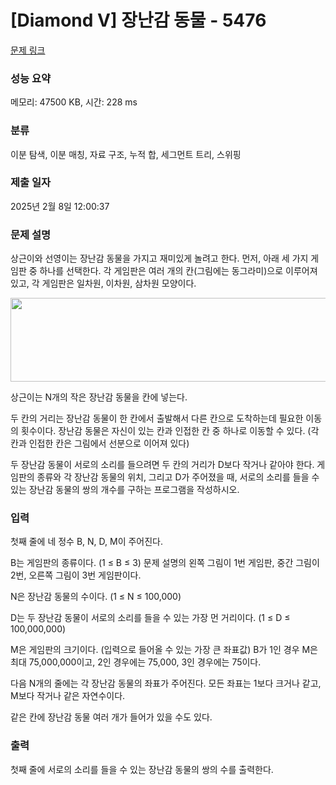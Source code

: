 # [Diamond V] 장난감 동물 - 5476 

[문제 링크](https://www.acmicpc.net/problem/5476) 

### 성능 요약

메모리: 47500 KB, 시간: 228 ms

### 분류

이분 탐색, 이분 매칭, 자료 구조, 누적 합, 세그먼트 트리, 스위핑

### 제출 일자

2025년 2월 8일 12:00:37

### 문제 설명

<p>상근이와 선영이는 장난감 동물을 가지고 재미있게 놀려고 한다. 먼저, 아래 세 가지 게임판 중 하나를 선택한다. 각 게임판은 여러 개의 칸(그림에는 동그라미)으로 이루어져 있고, 각 게임판은 일차원, 이차원, 삼차원 모양이다.</p>

<p style="text-align: center;"><img alt="" src="https://upload.acmicpc.net/28de2c25-ff44-40eb-a9f6-455f475fcd7c/-/preview/" style="width: 616px; height: 134px;"></p>

<p>상근이는 N개의 작은 장난감 동물을 칸에 넣는다.</p>

<p>두 칸의 거리는 장난감 동물이 한 칸에서 출발해서 다른 칸으로 도착하는데 필요한 이동의 횟수이다. 장난감 동물은 자신이 있는 칸과 인접한 칸 중 하나로 이동할 수 있다. (각 칸과 인접한 칸은 그림에서 선분으로 이어져 있다)</p>

<p>두 장난감 동물이 서로의 소리를 들으려면 두 칸의 거리가 D보다 작거나 같아야 한다. 게임판의 종류와 각 장난감 동물의 위치, 그리고 D가 주어졌을 때, 서로의 소리를 들을 수 있는 장난감 동물의 쌍의 개수를 구하는 프로그램을 작성하시오.</p>

### 입력 

 <p>첫째 줄에 네 정수 B, N, D, M이 주어진다.</p>

<p>B는 게임판의 종류이다. (1 ≤ B ≤ 3) 문제 설명의 왼쪽 그림이 1번 게임판, 중간 그림이 2번, 오른쪽 그림이 3번 게임판이다.</p>

<p>N은 장난감 동물의 수이다. (1 ≤ N ≤ 100,000)</p>

<p>D는 두 장난감 동물이 서로의 소리를 들을 수 있는 가장 먼 거리이다. (1 ≤ D ≤ 100,000,000)</p>

<p>M은 게임판의 크기이다. (입력으로 들어올 수 있는 가장 큰 좌표값) B가 1인 경우 M은 최대 75,000,000이고, 2인 경우에는 75,000, 3인 경우에는 75이다.</p>

<p>다음 N개의 줄에는 각 장난감 동물의 좌표가 주어진다. 모든 좌표는 1보다 크거나 같고, M보다 작거나 같은 자연수이다.</p>

<p>같은 칸에 장난감 동물 여러 개가 들어가 있을 수도 있다.</p>

### 출력 

 <p>첫째 줄에 서로의 소리를 들을 수 있는 장난감 동물의 쌍의 수를 출력한다.</p>

